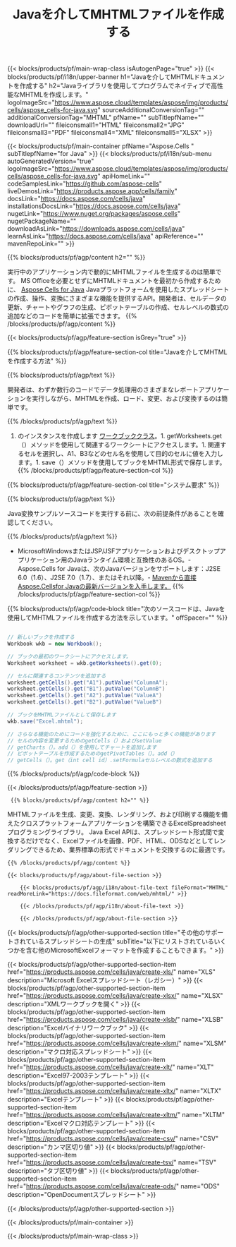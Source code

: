 ﻿---
title: Javaを介してMHTMLファイルを作成する 
url: /ja/java/create-mhtml/ 
description: JavaMHTMLドキュメントを生成するためのサンプルコード。このコードを使用して、JavaベースのデスクトップまたはWebアプリケーション内でMHTMLファイルを作成します。
---
{{< blocks/products/pf/main-wrap-class isAutogenPage="true" >}}
{{< blocks/products/pf/i18n/upper-banner h1="Javaを介してMHTMLドキュメントを作成する" h2="Javaライブラリを使用してプログラムでネイティブで高性能なMHTMLを作成します。" logoImageSrc="https://www.aspose.cloud/templates/aspose/img/products/cells/aspose_cells-for-java.svg" sourceAdditionalConversionTag="" additionalConversionTag="MHTML" pfName="" subTitlepfName="" downloadUrl="" fileiconsmall1="HTML" fileiconsmall2="JPG" fileiconsmall3="PDF" fileiconsmall4="XML" fileiconsmall5="XLSX" >}}

{{< blocks/products/pf/main-container pfName="Aspose.Cells " subTitlepfName="for Java" >}}
{{< blocks/products/pf/i18n/sub-menu autoGeneratedVersion="true" logoImageSrc="https://www.aspose.cloud/templates/aspose/img/products/cells/aspose_cells-for-java.svg" apiHomeLink="" codeSamplesLink="https://github.com/aspose-cells" liveDemosLink="https://products.aspose.app/cells/family" docsLink="https://docs.aspose.com/cells/java" installationsDocsLink="https://docs.aspose.com/cells/java" nugetLink="https://www.nuget.org/packages/aspose.cells" nugetPackageName="" downloadAsLink="https://downloads.aspose.com/cells/java" learnAsLink="https://docs.aspose.com/cells/java" apiReference="" mavenRepoLink="" >}}

{{% blocks/products/pf/agp/content h2="" %}}

 実行中のアプリケーション内で動的にMHTMLファイルを生成するのは簡単です。 MS Officeを必要とせずにMHTMLドキュメントを最初から作成するために、
 [Aspose.Cells for Java](https://products.aspose.com/cells/java) 
 Javaプラットフォームを使用したスプレッドシートの作成、操作、変換にさまざまな機能を提供するAPI。開発者は、セルデータの更新、チャートやグラフの生成、ピボットテーブルの作成、セルレベルの数式の追加などのコードを簡単に拡張できます。
{{% /blocks/products/pf/agp/content %}}

{{< blocks/products/pf/agp/feature-section isGrey="true" >}}

{{% blocks/products/pf/agp/feature-section-col title="Javaを介してMHTMLを作成する方法" %}}

{{% blocks/products/pf/agp/text %}}

 開発者は、わずか数行のコードでデータ処理用のさまざまなレポートアプリケーションを実行しながら、MHTMLを作成、ロード、変更、および変換するのは簡単です。

{{% /blocks/products/pf/agp/text %}}

1. のインスタンスを作成します [ワークブッククラス](https://apireference.aspose.com/cells/java/com.aspose.cells/Workbook)。1. getWorksheets.get（）メソッドを使用して関連するワークシートにアクセスします。1. 関連するセルを選択し、A1、B3などのセル名を使用して目的のセルに値を入力します。1. save（）メソッドを使用してブックをMHTML形式で保存します。
{{% /blocks/products/pf/agp/feature-section-col %}}

{{% blocks/products/pf/agp/feature-section-col title="システム要求" %}}

{{% blocks/products/pf/agp/text %}}

Java変換サンプルソースコードを実行する前に、次の前提条件があることを確認してください。  

{{% /blocks/products/pf/agp/text %}}

- MicrosoftWindowsまたはJSP/JSFアプリケーションおよびデスクトップアプリケーション用のJavaランタイム環境と互換性のあるOS。- Aspose.Cells for Javaは、次のJavaバージョンをサポートします：J2SE 6.0（1.6）、J2SE 7.0（1.7）、またはそれ以降。- [Mavenから直接Aspose.Cellsfor Javaの最新バージョンを入手します。](https://docs.aspose.com/cells/java/installation/) 
{{% /blocks/products/pf/agp/feature-section-col %}}

{{% blocks/products/pf/agp/code-block title="次のソースコードは、Javaを使用してMHTMLファイルを作成する方法を示しています。" offSpacer="" %}}

```cs

// 新しいブックを作成する
Workbook wkb = new Workbook();

// ブックの最初のワークシートにアクセスします。
Worksheet worksheet = wkb.getWorksheets().get(0);

// セルに関連するコンテンツを追加する
worksheet.getCells().get("A1").putValue("ColumnA");
worksheet.getCells().get("B1").putValue("ColumnB")
worksheet.getCells().get("A2").putValue("ValueA")
worksheet.getCells().get("B2").putValue("ValueB")

// ブックをMHTMLファイルとして保存します
wkb.save("Excel.mhtml"); 

// さらなる機能のためにコードを強化するために、ここにもっと多くの機能があります
// セルの内容を変更するためのgetCells（）およびsetValue
// getCharts（）。add（）を使用してチャートを追加します
// ピボットテーブルを作成するためのgetPivotTables（）。add（）
// getCells（）。get（int cell id）.setFormulaセルレベルの数式を追加する


```

{{% /blocks/products/pf/agp/code-block %}}

{{< /blocks/products/pf/agp/feature-section >}}

<!-- aboutfile Starts -->

     
     {{% blocks/products/pf/agp/content h2="" %}}

 MHTMLファイルを生成、変更、変換、レンダリング、および印刷する機能を備えたクロスプラットフォームアプリケーションを構築できるExcelSpreadsheetプログラミングライブラリ。 Java Excel APIは、スプレッドシート形式間で変換するだけでなく、Excelファイルを画像、PDF、HTML、ODSなどとしてレンダリングできるため、業界標準の形式でドキュメントを交換するのに最適です。



    {{% /blocks/products/pf/agp/content %}}

    {{< blocks/products/pf/agp/about-file-section >}}

        {{< blocks/products/pf/agp/i18n/about-file-text fileFormat="MHTML" readMoreLink="https://docs.fileformat.com/web/mhtml/" >}}

        {{< /blocks/products/pf/agp/i18n/about-file-text >}}

        {{< /blocks/products/pf/agp/about-file-section >}}

          

<!-- aboutfile Ends -->

{{< blocks/products/pf/agp/other-supported-section title="その他のサポートされているスプレッドシートの生成" subTitle="以下にリストされているいくつかを含む他のMicrosoftExcelフォーマットを作成することもできます。" >}}

{{< blocks/products/pf/agp/other-supported-section-item href="https://products.aspose.com/cells/java/create-xls/" name="XLS" description="Microsoft Excelスプレッドシート（レガシー）" >}} 
{{< blocks/products/pf/agp/other-supported-section-item href="https://products.aspose.com/cells/java/create-xlsx/" name="XLSX" description="XMLワークブックを開く" >}} 
{{< blocks/products/pf/agp/other-supported-section-item href="https://products.aspose.com/cells/java/create-xlsb/" name="XLSB" description="Excelバイナリワークブック" >}} 
{{< blocks/products/pf/agp/other-supported-section-item href="https://products.aspose.com/cells/java/create-xlsm/" name="XLSM" description="マクロ対応スプレッドシート" >}} 
{{< blocks/products/pf/agp/other-supported-section-item href="https://products.aspose.com/cells/java/create-xlt/" name="XLT" description="Excel97-2003テンプレート" >}} 
{{< blocks/products/pf/agp/other-supported-section-item href="https://products.aspose.com/cells/java/create-xltx/" name="XLTX" description="Excelテンプレート" >}} 
{{< blocks/products/pf/agp/other-supported-section-item href="https://products.aspose.com/cells/java/create-xltm/" name="XLTM" description="Excelマクロ対応テンプレート" >}} 
{{< blocks/products/pf/agp/other-supported-section-item href="https://products.aspose.com/cells/java/create-csv/" name="CSV" description="カンマ区切り値" >}} 
{{< blocks/products/pf/agp/other-supported-section-item href="https://products.aspose.com/cells/java/create-tsv/" name="TSV" description="タブ区切り値" >}} 
{{< blocks/products/pf/agp/other-supported-section-item href="https://products.aspose.com/cells/java/create-ods/" name="ODS" description="OpenDocumentスプレッドシート" >}} 

{{< /blocks/products/pf/agp/other-supported-section >}}

{{< /blocks/products/pf/main-container >}}
    
{{< /blocks/products/pf/main-wrap-class >}}
